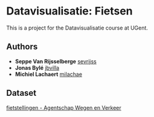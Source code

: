 # Datavisualisatie: Fietsen

This is a project for the Datavisualisatie course at UGent.


## Authors

  - **Seppe Van Rijsselberge**
    [sevrijss](https://github.com/sevrijss)
  - **Jonas Bylé**
    [jbvilla](https://github.com/jbvilla)
  - **Michiel Lachaert**
    [milachae](https://github.com/milachae)

## Dataset

[fietstellingen - Agentschap Wegen en Verkeer](https://opendata.apps.mow.vlaanderen.be/fietstellingen/index.html)
